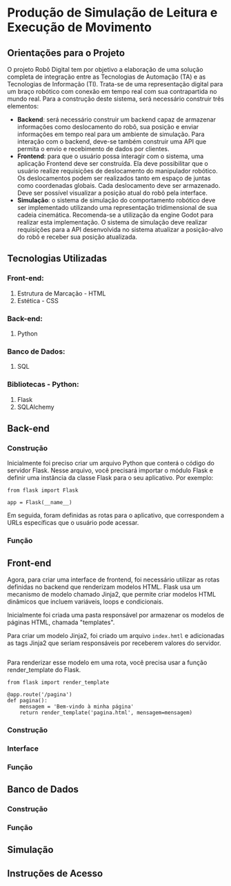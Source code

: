 # Produção de Simulação de Leitura e Execução de Movimento 

## Orientações para o Projeto 
O projeto Robô Digital tem por objetivo a elaboração de uma solução completa de integração entre as Tecnologias de Automação (TA) e as Tecnologias de Informação (TI). Trata-se de uma representação digital para um braço robótico com conexão em tempo real com sua contrapartida no mundo real. Para a construção deste sistema, será necessário construir três elementos:

- <strong>Backend</strong>: será necessário construir um backend capaz de armazenar informações como deslocamento do robô, sua posição e enviar informações em tempo real para um ambiente de simulação. Para interação com o backend, deve-se também construir uma API que permita o envio e recebimento de dados por clientes.
- <strong>Frontend</strong>: para que o usuário possa interagir com o sistema, uma aplicação Frontend deve ser construída. Ela deve possibilitar que o usuário realize requisições de deslocamento do manipulador robótico. Os deslocamentos podem ser realizados tanto em espaço de juntas como coordenadas globais. Cada deslocamento deve ser armazenado. Deve ser possível visualizar a posição atual do robô pela interface.
- <strong>Simulação</strong>: o sistema de simulação do comportamento robótico deve ser implementado utilizando uma representação tridimensional de sua cadeia cinemática. Recomenda-se a utilização da engine Godot para realizar esta implementação. O sistema de simulação deve realizar requisições para a API desenvolvida no sistema atualizar a posição-alvo do robô e receber sua posição atualizada.

## Tecnologias Utilizadas 
### Front-end:
1. Estrutura de Marcação - HTML 
2. Estética - CSS 

### Back-end:
1. Python

### Banco de Dados:
1. SQL 

### Bibliotecas - Python:
1. Flask
2. SQLAlchemy 

## Back-end
### Construção 
Inicialmente foi preciso criar um arquivo Python que conterá o código do servidor Flask. Nesse arquivo, você precisará importar o módulo Flask e definir uma instância da classe Flask para o seu aplicativo. Por exemplo:
</br>

`from flask import Flask`
</br>

`app = Flask(__name__)`

Em seguida, foram definidas as rotas para o aplicativo, que correspondem a URLs específicas que o usuário pode acessar. 

### Função 

## Front-end 

Agora, para criar uma interface de frontend, foi necessário utilizar as rotas definidas no backend que renderizam modelos HTML. Flask usa um mecanismo de modelo chamado Jinja2, que permite criar modelos HTML dinâmicos que incluem variáveis, loops e condicionais.

Inicialmente foi criada uma pasta responsável por armazenar os modelos de páginas HTML, chamada "templates". 

Para criar um modelo Jinja2, foi criado um arquivo `index.hmtl` e adicionadas as tags Jinja2 que seriam responsáveis por receberem valores do servidor.

<img href="https://github.com/gabInteli/simulation/blob/main/src/static/images/readme1.png?raw=true">

Para renderizar esse modelo em uma rota, você precisa usar a função render_template do Flask.

```
from flask import render_template

@app.route('/pagina')
def pagina():
    mensagem = 'Bem-vindo à minha página'
    return render_template('pagina.html', mensagem=mensagem)
```
### Construção 
### Interface 
### Função 

## Banco de Dados 
### Construção 
### Função 
## Simulação 
## Instruções de Acesso 
